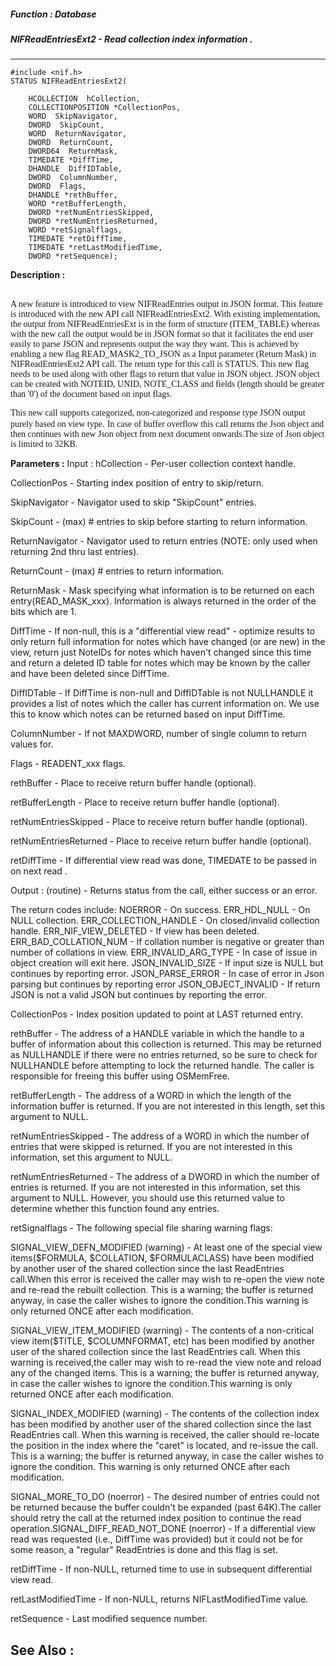 ##### Function : Database 
##### NIFReadEntriesExt2 - Read collection index information .
---
```
#include <nif.h>
STATUS NIFReadEntriesExt2(

	HCOLLECTION  hCollection,
	COLLECTIONPOSITION *CollectionPos,
	WORD  SkipNavigator,
	DWORD  SkipCount,
	WORD  ReturnNavigator,
	DWORD  ReturnCount,
	DWORD64  ReturnMask,
	TIMEDATE *DiffTime,
	DHANDLE  DiffIDTable,
	DWORD  ColumnNumber,
	DWORD  Flags,
	DHANDLE *rethBuffer,
	WORD *retBufferLength,
	DWORD *retNumEntriesSkipped,
	DWORD *retNumEntriesReturned,
	WORD *retSignalflags,
	TIMEDATE *retDiffTime,
	TIMEDATE *retLastModifiedTime,
	DWORD *retSequence);
```

**Description :**

<br>
<font face="Times New Roman">A new feature is introduced to view NIFReadEntries output in JSON format. This feature is introduced with the new API call NIFReadEntriesExt2. With existing implementation, the output from NIFReadEntriesExt is in the form of structure (ITEM_TABLE) whereas with the new call the output would be in JSON format so that it facilitates the end user easily to parse JSON and represents output the way they want. This is achieved by enabling a new flag READ_MASK2_TO_JSON as a Input parameter (Return Mask) in NIFReadEntriesExt2 API call. The return type for this call is STATUS. This new flag needs to be used along with other flags to return that value in JSON object. JSON object can be created with NOTEID, UNID, NOTE_CLASS and fields (length should be greater than '0') of the document based on input flags.</font>
<p><font face="Times New Roman">This new call supports categorized, non-categorized and response type JSON output purely based on view type</font>. <font face="Times New Roman">In case of buffer overflow this call returns the Json object and then continues with new Json object from next document onwards.The size of Json object is limited to 32KB.</font>


**Parameters :**
Input :
hCollection  -  Per-user collection context handle.

CollectionPos  -  Starting index position of entry to skip/return.

SkipNavigator  -  Navigator used to skip "SkipCount" entries.

SkipCount  -  (max) # entries to skip before starting to return information.

ReturnNavigator  -  Navigator used to return entries (NOTE: only used when returning 2nd thru last entries).

ReturnCount  -  (max) # entries to return information.

ReturnMask  -  Mask specifying what information is to be returned on each entry(READ_MASK_xxx).  Information is always returned in the order of the bits which are 1.

DiffTime  -  If non-null, this is a "differential view read" - optimize results to only return full information for notes which have changed (or are new) in the view, return just NoteIDs for notes which haven't changed since this time and return a deleted ID table for notes which may be known by the caller and have been deleted since DiffTime.

DiffIDTable  -  If DiffTime is non-null and DiffIDTable is not NULLHANDLE it provides a list of notes which the caller has current information on. We use this to know which notes can be returned based on input DiffTime.

ColumnNumber  -  If not MAXDWORD, number of single column to return values for.

Flags  -  READENT_xxx flags.

rethBuffer  -  Place to receive return buffer handle (optional).

retBufferLength  -  Place to receive return buffer handle (optional).

retNumEntriesSkipped  -  Place to receive return buffer handle (optional).

retNumEntriesReturned  -  Place to receive return buffer handle (optional).

retDiffTime  -  If differential view read was done, TIMEDATE to be passed in on next read .

Output :
(routine)  -  Returns status from the call, either success or an error.

The return codes include: 
NOERROR - On success. 
ERR_HDL_NULL - On NULL collection. 
ERR_COLLECTION_HANDLE - On closed/invalid collection handle. 
ERR_NIF_VIEW_DELETED - If view has been deleted. 
ERR_BAD_COLLATION_NUM - If collation number is negative or greater than number of collations in view.
ERR_INVALID_ARG_TYPE	- In case of issue in object creation will exit here.
JSON_INVALID_SIZE  - If input size is NULL but continues by reporting error.
JSON_PARSE_ERROR - In case of error in Json parsing  but continues by reporting error
JSON_OBJECT_INVALID - If return JSON is not a valid JSON but continues by reporting the error.


CollectionPos  -  Index position updated to point at LAST returned entry.

rethBuffer  -  The address of a HANDLE variable in which the handle to a buffer of information about this collection is returned.  This may be returned as NULLHANDLE if there were no entries returned, so be sure to check for NULLHANDLE before attempting to lock the returned handle. The caller is responsible for freeing this buffer using OSMemFree.

retBufferLength  -  The address of a WORD in which the length of the information buffer is returned. If you are not interested in this length, set this argument to NULL.

retNumEntriesSkipped  -  The address of a WORD in which the number of entries that were skipped is returned. If you are not interested in this information, set this argument to NULL.

retNumEntriesReturned  -  The address of a DWORD in which the number of entries is returned. If you are not interested in this information, set this argument to NULL.  However, you should use this returned value to determine whether this function found any entries.

retSignalflags  -  The following special file sharing warning flags:
		
SIGNAL_VIEW_DEFN_MODIFIED (warning) - At least one of the special view items($FORMULA, $COLLATION, $FORMULACLASS) have been modified by another user of the shared collection since the last ReadEntries call.When this error is received the caller may wish to re-open the view note and re-read the rebuilt collection. This is a warning; the buffer is returned anyway, in case the caller wishes to ignore the condition.This warning is only returned ONCE after each modification.
		
SIGNAL_VIEW_ITEM_MODIFIED (warning) - The contents of a non-critical view item($TITLE, $COLUMNFORMAT, etc) has been modified by another user of the shared collection since the last ReadEntries call.  When this warning is received,the caller may wish to re-read the view note and reload any of the changed items.  This is a warning; the buffer is returned anyway, in case the caller wishes to ignore the condition.This warning is only returned ONCE after each modification.
		
SIGNAL_INDEX_MODIFIED (warning) - The contents of the collection index has been modified by another user of the shared collection since the last ReadEntries call.  When this warning is received, the caller should re-locate the position in the index where the "caret" is located, and re-issue the call.  This is a warning; the buffer is returned anyway, in case the caller wishes to ignore the condition.  This warning is only returned ONCE after each modification.
		
SIGNAL_MORE_TO_DO (noerror) - The desired number of entries could not be returned because the buffer couldn't be expanded (past 64K).The caller should retry the call at the returned index position to continue the read operation.SIGNAL_DIFF_READ_NOT_DONE (noerror) - If a differential view read was requested (i.e., DiffTime was provided) but it could not be for some reason, a "regular" ReadEntries is done and this flag is set.

retDiffTime  -  If non-NULL, returned time to use in subsequent differential view read.

retLastModifiedTime  -  If non-NULL, returns NIFLastModifiedTime value.

retSequence  -  Last modified sequence number.



**See Also :**
---
